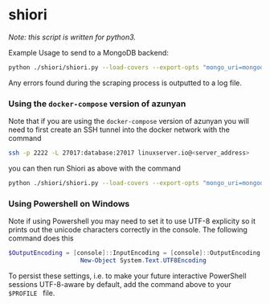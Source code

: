 # shiori

*Note: this script is written for python3.*

Example Usage to send to a MongoDB backend:
```bash
python ./shiori/shiori.py --load-covers --export-opts "mongo_uri=mongodb://<username>:<password>@qwerwrt-shard-00-00-b5hdc.mongodb.net:27017/test?ssl=true&replicaSet=qwetewq-shard-0&authSource=admin,mongo_db=wqerweq,mongo_collection=werweq" ./Songs mongo
```
Any errors found during the scraping process is outputted to a log file.

### Using the `docker-compose` version of azunyan
Note that if you are using the `docker-compose` version of azunyan you will need to first create an SSH tunnel into the docker network with the command
```bash
ssh -p 2222 -L 27017:database:27017 linuxserver.io@<server_address>
```
you can then run Shiori as above with the command
```bash
python ./shiori/shiori.py --load-covers --export-opts "mongo_uri=mongodb://localhost:27017,mongo_db=azunyan,mongo_collection=songs" ./Songs mongo
```

### Using Powershell on Windows
Note if using Powershell you may need to set it to use UTF-8 explicity so it prints out the unicode characters
correctly in the console. The following command does this

```powershell
$OutputEncoding = [console]::InputEncoding = [console]::OutputEncoding =
                    New-Object System.Text.UTF8Encoding
```

To persist these settings, i.e. to make your future interactive PowerShell sessions UTF-8-aware by default, add the command above to your `$PROFILE ` file.

